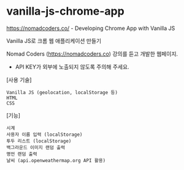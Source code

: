 # vanilla-js-chrome-app
https://nomadcoders.co/ - Developing Chrome App with Vanilla JS

Vanilla JS로 크롬 웹 애플리케이션 만들기

Nomad Coders (https://nomadcoders.co) 강의를 듣고 개발한 웹페이지.

- API KEY가 외부에 노출되지 않도록 주의해 주세요.


[사용 기술]

    Vanilla JS (geolocation, localStorage 등)
    HTML
    CSS
    

[기능]

    시계
    사용자 이름 입력 (localStorage)
    투두 리스트 (localStorage)
    백그라운드 이미지 랜덤 출력
    명언 랜덤 출력
    날씨 (api.openweathermap.org API 활용)
